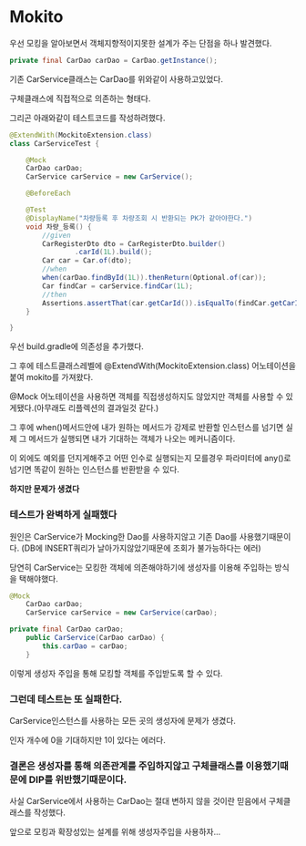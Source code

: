 Mokito
=

우선 모킹을 알아보면서 객체지향적이지못한 설계가 주는 단점을 하나 발견했다.

```java
private final CarDao carDao = CarDao.getInstance();
```

기존 CarService클래스는 CarDao를 위와같이 사용하고있었다.

구체클래스에 직접적으로 의존하는 형태다.

그리곤 아래와같이 테스트코드를 작성하려했다.

```java
@ExtendWith(MockitoExtension.class)
class CarServiceTest {

    @Mock
    CarDao carDao;
    CarService carService = new CarService();

    @BeforeEach

    @Test
    @DisplayName("차량등록 후 차량조회 시 반환되는 PK가 같아야한다.")
    void 차량_등록() {
        //given
        CarRegisterDto dto = CarRegisterDto.builder()
                .carId(1L).build();
        Car car = Car.of(dto);
        //when
        when(carDao.findById(1L)).thenReturn(Optional.of(car));
        Car findCar = carService.findCar(1L);
        //then
        Assertions.assertThat(car.getCarId()).isEqualTo(findCar.getCarId());
    }

}
```

우선 build.gradle에 의존성을 추가했다.

그 후에 테스트클래스레벨에 @ExtendWith(MockitoExtension.class) 어노테이션을 붙여 mokito를 가져왔다.

@Mock 어노테이션을 사용하면 객체를 직접생성하지도 않았지만 객체를 사용할 수 있게됐다.(아무래도 리플렉션의 결과일것 같다.)

그 후에 when()메서드안에 내가 원하는 메서드가 강제로 반환할 인스턴스를 넘기면 실제 그 메서드가 실행되면 내가 기대하는 객체가 나오는 메커니즘이다.

이 외에도 예외를 던지게해주고 어떤 인수로 실행되는지 모를경우 파라미터에 any()로 넘기면 똑같이 원하는 인스턴스를 반환받을 수 있다.

**하지만 문제가 생겼다**

### 테스트가 완벽하게 실패했다

원인은 CarService가 Mocking한 Dao를 사용하지않고 기존 Dao를 사용했기때문이다. (DB에 INSERT쿼리가 날아가지않았기때문에 조회가 불가능하다는 에러)

당연히 CarService는 모킹한 객체에 의존해야하기에 생성자를 이용해 주입하는 방식을 택해야했다.

```java
@Mock
    CarDao carDao;
    CarService carService = new CarService(carDao);
```

```java
private final CarDao carDao;
    public CarService(CarDao carDao) {
        this.carDao = carDao;
    }
```

이렇게 생성자 주입을 통해 모킹할 객체를 주입받도록 할 수 있다.

### 그런데 테스트는 또 실패한다.

CarService인스턴스를 사용하는 모든 곳의 생성자에 문제가 생겼다.

인자 개수에 0을 기대하지만 1이 있다는 에러다.

### 결론은 생성자를 통해 의존관계를 주입하지않고 구체클래스를 이용했기때문에 DIP를 위반했기때문이다.

사실 CarService에서 사용하는 CarDao는 절대 변하지 않을 것이란 믿음에서 구체클래스를 작성했다.

앞으로 모킹과 확장성있는 설계를 위해 생성자주입을 사용하자...